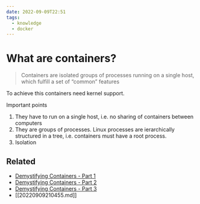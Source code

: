 ```yaml
---
date: 2022-09-09T22:51
tags:
  - knowledge
  - docker
---
```


# What are containers?

> Containers are isolated groups of processes running on a single host, which fulfill a set of “common” features

To achieve this containers need kernel support.

Important points

1. They have to run on a single host, i.e. no sharing of containers between computers
1. They are groups of processes. Linux processes are ierarchically structured
   in a tree, i.e. containers must have a root process.
1. Isolation

## Related

- [Demystifying Containers - Part 1](https://medium.com/@saschagrunert/demystifying-containers-part-i-kernel-space-2c53d6979504)
- [Demystifying Containers - Part 2](https://medium.com/@saschagrunert/demystifying-containers-part-ii-container-runtimes-e363aa378f25)
- [Demystifying Containers - Part 3](https://medium.com/@saschagrunert/demystifying-containers-part-iii-container-images-244865de6fef)
- [[20220909210455.md]]
